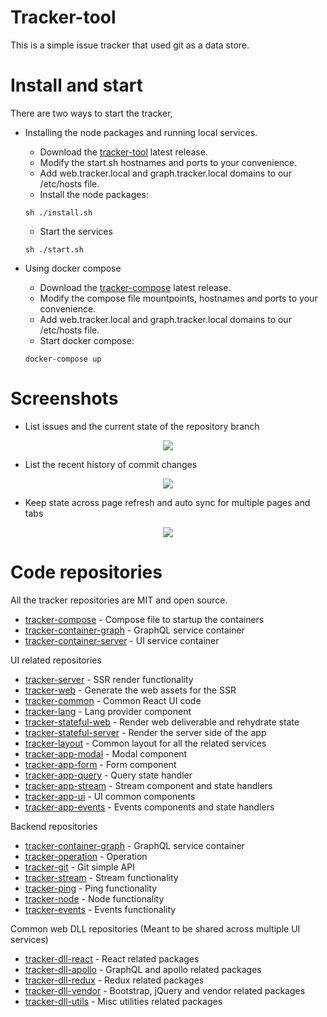 # Tracker-tool

This is a simple issue tracker that used git as a data store.

# Install and start

There are two ways to start the tracker, 
- Installing the node packages and running local services.
   - Download the [tracker-tool](https://github.com/vicjicaman/tracker-tool/releases/latest) latest release.
  - Modify the start.sh hostnames and ports to your convenience.
  - Add web.tracker.local and graph.tracker.local domains to our /etc/hosts file.
  - Install the node packages: 
  ```
  sh ./install.sh
  ```
  - Start the services
  ```
  sh ./start.sh
  ```
  
- Using docker compose
  - Download the [tracker-compose](https://github.com/vicjicaman/tracker-compose/releases/latest) latest release.
  - Modify the compose file mountpoints, hostnames and ports to your convenience.
  - Add web.tracker.local and graph.tracker.local domains to our /etc/hosts file.
  - Start docker compose: 
  ```
  docker-compose up
  ```

# Screenshots

- List issues and the current state of the repository branch
<p align="center">
  <img src="https://user-images.githubusercontent.com/36018976/60389726-4f3bcf80-9ac7-11e9-8b1d-58bb75063842.png">
</p>

- List the recent history of commit changes 
<p align="center">
  <img  src="https://user-images.githubusercontent.com/36018976/60389725-4f3bcf80-9ac7-11e9-8e67-74f6760e3076.png">
</p>

- Keep state across page refresh and auto sync for multiple pages and tabs
<p align="center">
  <img src="https://user-images.githubusercontent.com/36018976/60389724-4e0aa280-9ac7-11e9-9129-b8e31b455c50.gif">
</p>


# Code repositories

All the tracker repositories  are MIT and open source.

- [tracker-compose](https://github.com/vicjicaman/tracker-compose) - Compose file to startup the containers
- [tracker-container-graph](https://github.com/vicjicaman/tracker-container-graph) - GraphQL service container
- [tracker-container-server](https://github.com/vicjicaman/tracker-container-server) - UI service container

UI related repositories

- [tracker-server](https://github.com/vicjicaman/tracker-server) - SSR render functionality
- [tracker-web](https://github.com/vicjicaman/tracker-web) - Generate the web assets for the SSR
- [tracker-common](https://github.com/vicjicaman/tracker-common) - Common React UI code
- [tracker-lang](https://github.com/vicjicaman/tracker-lang) - Lang provider component
- [tracker-stateful-web](https://github.com/vicjicaman/tracker-stateful-web) - Render web deliverable and rehydrate state
- [tracker-stateful-server](https://github.com/vicjicaman/tracker-stateful-server) - Render the server side of the app
- [tracker-layout](https://github.com/vicjicaman/tracker-layout) - Common layout for all the related services
- [tracker-app-modal](https://github.com/vicjicaman/tracker-app-modal) - Modal component
- [tracker-app-form](https://github.com/vicjicaman/tracker-app-form) - Form component
- [tracker-app-query](https://github.com/vicjicaman/tracker-app-query) - Query state handler
- [tracker-app-stream](https://github.com/vicjicaman/tracker-app-stream) - Stream component and state handlers
- [tracker-app-ui](https://github.com/vicjicaman/tracker-app-ui) - UI common components
- [tracker-app-events](https://github.com/vicjicaman/tracker-app-events) - Events components and state handlers

Backend repositories

- [tracker-container-graph](https://github.com/vicjicaman/tracker-container-graph) - GraphQL service container
- [tracker-operation](https://github.com/vicjicaman/tracker-operation) - Operation
- [tracker-git](https://github.com/vicjicaman/tracker-git) - Git simple API
- [tracker-stream](https://github.com/vicjicaman/tracker-stream) - Stream functionality
- [tracker-ping](https://github.com/vicjicaman/tracker-ping) - Ping functionality
- [tracker-node](https://github.com/vicjicaman/tracker-node) - Node functionality
- [tracker-events](https://github.com/vicjicaman/tracker-events) - Events functionality

Common web DLL repositories (Meant to be shared across multiple UI services)

- [tracker-dll-react](https://github.com/vicjicaman/tracker-dll-react) - React related packages
- [tracker-dll-apollo](https://github.com/vicjicaman/tracker-dll-apollo) - GraphQL and apollo related packages
- [tracker-dll-redux](https://github.com/vicjicaman/tracker-dll-redux) - Redux related packages
- [tracker-dll-vendor](https://github.com/vicjicaman/tracker-dll-vendor) - Bootstrap, jQuery and vendor related packages
- [tracker-dll-utils](https://github.com/vicjicaman/tracker-dll-utils) - Misc utilities related packages


